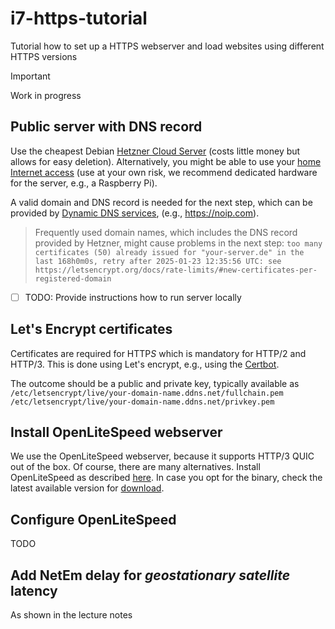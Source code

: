 # i7-https-tutorial
Tutorial how to set up a HTTPS webserver and load websites using different HTTPS versions

> [!IMPORTANT]
> Work in progress

## Public server with DNS record
Use the cheapest Debian [Hetzner Cloud Server](https://www.hetzner.com/cloud) (costs little money but allows for easy deletion). Alternatively, you might be able to use your [home Internet access](https://fritz.com/service/wissensdatenbank/dok/FRITZ-Box-7590/30_Dynamic-DNS-in-FRITZ-Box-einrichten/) (use at your own risk, we recommend dedicated hardware for the server, e.g., a Raspberry Pi).

A valid domain and DNS record is needed for the next step, which can be provided by [Dynamic DNS services](https://www.cloudflare.com/learning/dns/glossary/dynamic-dns/), (e.g., https://noip.com).

> Frequently used domain names, which includes the DNS record provided by Hetzner, might cause problems in the next step:
`too many certificates (50) already issued for "your-server.de" in the last 168h0m0s, retry after 2025-01-23 12:35:56 UTC: see https://letsencrypt.org/docs/rate-limits/#new-certificates-per-registered-domain`

- [ ] TODO: Provide instructions how to run server locally


## Let's Encrypt certificates
Certificates are required for HTTP*S* which is mandatory for HTTP/2 and HTTP/3.
This is done using Let's encrypt, e.g., using the [Certbot](https://certbot.eff.org/instructions?ws=other&os=pip).

The outcome should be a public and private key, typically available as\
`/etc/letsencrypt/live/your-domain-name.ddns.net/fullchain.pem`\
`/etc/letsencrypt/live/your-domain-name.ddns.net/privkey.pem`


## Install OpenLiteSpeed webserver
We use the OpenLiteSpeed webserver, because it supports HTTP/3 QUIC out of the box. Of course, there are many alternatives.
Install OpenLiteSpeed as described [here](https://docs.openlitespeed.org/installation). In case you opt for the binary, check the latest available version for [download](https://openlitespeed.org/downloads/).


## Configure OpenLiteSpeed
TODO


## Add NetEm delay for *geostationary satellite* latency
As shown in the lecture notes
